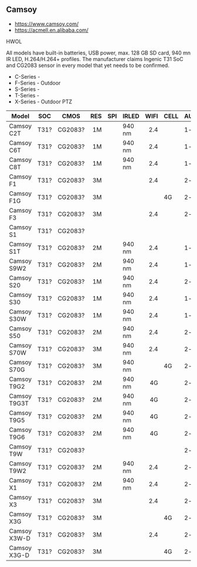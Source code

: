 Camsoy
------
- https://www.camsoy.com/
- https://acmell.en.alibaba.com/

HWOL

All models have built-in batteries, USB power, max. 128 GB SD card, 940 mn IR LED, H.264/H.264+ profiles.
The manufacturer claims Ingenic T31 SoC and CG2083 sensor in every model that yet needs to be confirmed. 

- C-Series -
- F-Series - Outdoor
- S-Series - 
- T-Series -
- X-Series - Outdoor PTZ

| Model        | SOC  | CMOS    | RES | SPI | IRLED  | WIFI | CELL | AUDIO |      BAT | PIR | PAN | TILT | Description     | Link |
|--------------|------|---------|----:|-----|--------|-----:|------|-------|---------:|-----|-----|------|-----------------|------|
| Camsoy C2T   | T31? | CG2083? |  1M |     | 940 nm |  2.4 |      | 1-way |  200 mAh |     |     |      |                 |      |
| Camsoy C6T   | T31? | CG2083? |  1M |     | 940 nm |  2.4 |      | 1-way |  300 mAh |     |     |      |                 |      |
| Camsoy C8T   | T31? | CG2083? |  1M |     | 940 nm |  2.4 |      | 1-way |  800 mAh |     |     |      |                 |      |
| Camsoy F1    | T31? | CG2083? |  3M |     |        |  2.4 |      | 2-way | 9600 mAh |     |     |      |                 |      |
| Camsoy F1G   | T31? | CG2083? |  3M |     |        |      | 4G   | 2-way | 9600 mAh |     |     |      |                 |      |
| Camsoy F3    | T31? | CG2083? |  3M |     |        |  2.4 |      | 2-way | 5000 mAh |     |     |      |                 |      |
| Camsoy S1    | T31? | CG2083? |     |     |        |      |      |       |          |     |     |      |                 |      |
| Camsoy S1T   | T31? | CG2083? |  2M |     | 940 nm |  2.4 |      | 1-way |  800 mAh |     |     |      |                 |      |
| Camsoy S9W2  | T31? | CG2083? |  2M |     | 940 nm |  2.4 |      | 1-way | 2800 mAh | +   |     |      |                 |      |                                                                                                               
| Camsoy S20   | T31? | CG2083? |  1M |     | 940 nm |  2.4 |      | 2-way |          |     |     |      |                 |      |
| Camsoy S30   | T31? | CG2083? |  1M |     | 940 nm |  2.4 |      | 1-way | 1600 mAh |     |     |      |                 |      |
| Camsoy S30W  | T31? | CG2083? |  1M |     | 940 nm |  2.4 |      | 1-way | 1600 mAh | +   |     |      |                 |      |
| Camsoy S50   | T31? | CG2083? |  2M |     | 940 nm |  2.4 |      | 2-way | 2800 mAh | +   |     |      |                 |      |
| Camsoy S70W  | T31? | CG2083? |  3M |     | 940 nm |  2.4 |      | 2-way | 2800 mAh |     |     |      | Dual Lens       |      |
| Camsoy S70G  | T31? | CG2083? |  3M |     | 940 nm |      | 4G   | 2-way | 2800 mAh |     |     |      | Dual Lens       |      |
| Camsoy T9G2  | T31? | CG2083? |  2M |     | 940 nm |   4G |      | 2-way |          | +   |     |      |                 |      |
| Camsoy T9G3T | T31? | CG2083? |  2M |     | 940 nm |   4G |      | 2-way | 2800 mAh | +   |     |      |                 |      |
| Camsoy T9G5  | T31? | CG2083? |  2M |     | 940 nm |   4G |      | 2-way | 2800 mAh | +   |     |      |                 |      |
| Camsoy T9G6  | T31? | CG2083? |  2M |     | 940 nm |   4G |      | 2-way | 2800 mAh | +   |     |      |                 |      |
| Camsoy T9W   | T31? | CG2083? |     |     |        |      |      | 2-way |          |     |     |      |                 |      |
| Camsoy T9W2  | T31? | CG2083? |  2M |     | 940 nm |  2.4 |      | 2-way | 2800 mAh | +   |     |      |                 |      |                                                                                                               
| Camsoy X1    | T31? | CG2083? |  2M |     | 940 nm |  2.4 |      | 2-way | 1000 mAh |     | +   |      |                 |      |
| Camsoy X3    | T31? | CG2083? |  3M |     |        |  2.4 |      | 2-way | 9600 mAh |     | +   | +    | Solar           |      |
| Camsoy X3G   | T31? | CG2083? |  3M |     |        |      | 4G   | 2-way | 9600 mAh |     | +   | +    | Solar           |      |
| Camsoy X3W-D | T31? | CG2083? |  3M |     |        |  2.4 |      | 2-way | 9600 mAh |     | +   | +    | Solar Dual Lens |      |
| Camsoy X3G-D | T31? | CG2083? |  3M |     |        |      | 4G   | 2-way | 9600 mAh |     | +   | +    | Solar Dual Lens |      |
